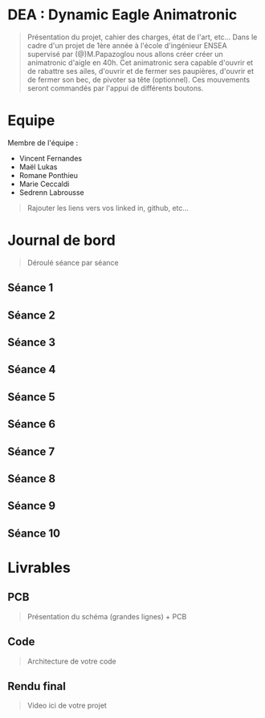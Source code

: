 # DEA : Dynamic Eagle Animatronic
> Présentation du projet, cahier des charges, état de l'art, etc...
Dans le cadre d'un projet de 1ère année à l'école d'ingénieur ENSEA supervisé par (@)M.Papazoglou nous allons créer créer un animatronic d'aigle en 40h. Cet animatronic sera
capable d'ouvrir et de rabattre ses ailes, d'ouvrir et de fermer ses paupières, d'ouvrir et de fermer son bec, de pivoter sa tête (optionnel). Ces mouvements seront commandés par
> l'appui de différents boutons.


# Equipe
Membre de l'équipe : 
* Vincent Fernandes
* Maël Lukas
* Romane Ponthieu
* Marie Ceccaldi
* Sedrenn Labrousse
> Rajouter les liens vers vos linked in, github, etc...

# Journal de bord
> Déroulé séance par séance

## Séance 1
## Séance 2
## Séance 3
## Séance 4
## Séance 5
## Séance 6
## Séance 7
## Séance 8
## Séance 9
## Séance 10

# Livrables
## PCB
> Présentation du schéma (grandes lignes) + PCB

## Code
> Architecture de votre code

## Rendu final
> Video ici de votre projet


